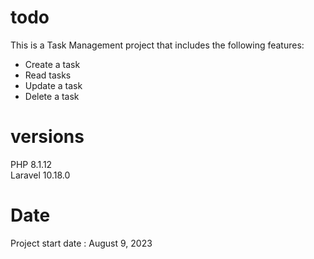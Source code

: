 # todo
This is a Task Management project that includes the following features:
<br>
- Create a task
- Read tasks
- Update a task
- Delete a task

# versions
PHP 8.1.12
<br>
Laravel 10.18.0

# Date
Project start date : August 9, 2023

